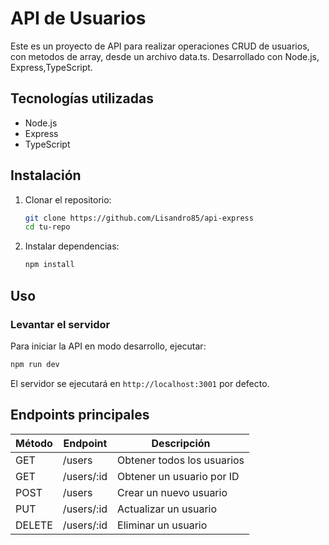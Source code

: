 # API de Usuarios

Este es un proyecto de API  para realizar operaciones CRUD de usuarios, con metodos de array, desde un archivo data.ts. Desarrollado con Node.js, Express,TypeScript.
## Tecnologías utilizadas
- Node.js
- Express
- TypeScript

## Instalación

1. Clonar el repositorio:
   ```sh
   git clone https://github.com/Lisandro85/api-express
   cd tu-repo
   ```

2. Instalar dependencias:
   ```sh
   npm install
   ```

## Uso

### Levantar el servidor
Para iniciar la API en modo desarrollo, ejecutar:
```sh
npm run dev
```

El servidor se ejecutará en `http://localhost:3001` por defecto.

## Endpoints principales
| Método | Endpoint         | Descripción             |
|--------|----------------|-------------------------|
| GET    | /users         | Obtener todos los usuarios |
| GET    | /users/:id     | Obtener un usuario por ID |
| POST   | /users         | Crear un nuevo usuario |
| PUT    | /users/:id     | Actualizar un usuario |
| DELETE | /users/:id     | Eliminar un usuario |
